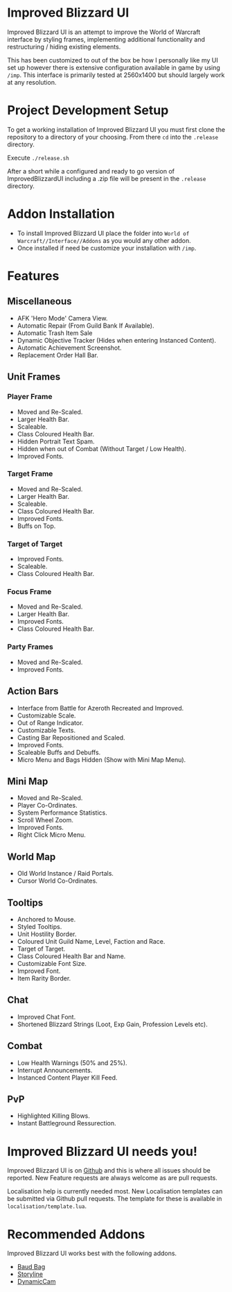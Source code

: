 Improved Blizzard UI
====================

Improved Blizzard UI is an attempt to improve the World of Warcraft interface by styling frames, implementing additional functionality and restructuring / hiding existing elements.

This has been customized to out of the box be how I personally like my UI set up however there is extensive configuration available in game by using `/imp`. This interface is primarily tested at 2560x1400 but should largely work at any resolution.

# Project Development Setup

To get a working installation of Improved Blizzard UI you must first clone the repository to a directory of your choosing. From there `cd` into the `.release` directory.

Execute `./release.sh`

After a short while a configured and ready to go version of ImprovedBlizzardUI including a .zip file will be present in the `.release` directory.

# Addon Installation

* To install Improved Blizzard UI place the folder into `World of Warcraft//Interface//Addons` as you would any other addon.
* Once installed if need be customize your installation with `/imp`.

# Features

## Miscellaneous

* AFK 'Hero Mode' Camera View.
* Automatic Repair (From Guild Bank If Available).
* Automatic Trash Item Sale
* Dynamic Objective Tracker (Hides when entering Instanced Content).
* Automatic Achievement Screenshot.
* Replacement Order Hall Bar.

## Unit Frames

### Player Frame

* Moved and Re-Scaled.
* Larger Health Bar.
* Scaleable.
* Class Coloured Health Bar.
* Hidden Portrait Text Spam.
* Hidden when out of Combat (Without Target / Low Health).
* Improved Fonts.

### Target Frame

* Moved and Re-Scaled.
* Larger Health Bar.
* Scaleable.
* Class Coloured Health Bar.
* Improved Fonts.
* Buffs on Top.

### Target of Target

* Improved Fonts.
* Scaleable.
* Class Coloured Health Bar.

### Focus Frame

* Moved and Re-Scaled.
* Larger Health Bar.
* Improved Fonts.
* Class Coloured Health Bar.

### Party Frames

* Moved and Re-Scaled.
* Improved Fonts.

## Action Bars

* Interface from Battle for Azeroth Recreated and Improved.
* Customizable Scale.
* Out of Range Indicator.
* Customizable Texts.
* Casting Bar Repositioned and Scaled.
* Improved Fonts.
* Scaleable Buffs and Debuffs.
* Micro Menu and Bags Hidden (Show with Mini Map Menu).

## Mini Map

* Moved and Re-Scaled.
* Player Co-Ordinates.
* System Performance Statistics.
* Scroll Wheel Zoom.
* Improved Fonts.
* Right Click Micro Menu.

## World Map

* Old World Instance / Raid Portals.
* Cursor World Co-Ordinates.

## Tooltips

* Anchored to Mouse.
* Styled Tooltips.
* Unit Hostility Border.
* Coloured Unit Guild Name, Level, Faction and Race.
* Target of Target.
* Class Coloured Health Bar and Name.
* Customizable Font Size.
* Improved Font.
* Item Rarity Border.

## Chat

* Improved Chat Font.
* Shortened Blizzard Strings (Loot, Exp Gain, Profession Levels etc).

## Combat

* Low Health Warnings (50% and 25%).
* Interrupt Announcements.
* Instanced Content Player Kill Feed.

## PvP

* Highlighted Killing Blows.
* Instant Battleground Ressurection.

# Improved Blizzard UI needs you!

Improved Blizzard UI is on [Github](https://github.com/kaytotes/ImprovedBlizzardUI) and this is where all issues should be reported. New Feature requests are always welcome as are pull requests.

Localisation help is currently needed most. New Localisation templates can be submitted via Github pull requests. The template for these is available in `localisation/template.lua`.

# Recommended Addons

Improved Blizzard UI works best with the following addons.

* [Baud Bag](https://www.curseforge.com/wow/addons/baud-bag)
* [Storyline](https://wow.curseforge.com/projects/storyline)
* [DynamicCam](https://wow.curseforge.com/projects/dynamiccam)
